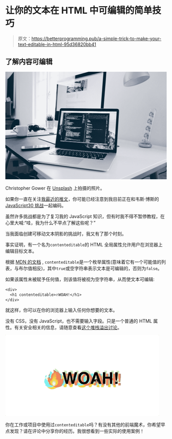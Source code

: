 # 让你的文本在 HTML 中可编辑的简单技巧

> 原文：<https://betterprogramming.pub/a-simple-trick-to-make-your-text-editable-in-html-95d36820bb41>

## 了解内容可编辑

![](img/3b0eeb75f63e20d0d68df261060be08e.png)

Christopher Gower 在 [Unsplash](https://unsplash.com?utm_source=medium&utm_medium=referral) 上拍摄的照片。

如果你一直在关注[我最近的推文](https://twitter.com/annieliao)，你可能已经注意到我目前正在和韦斯·博斯的 [JavaScript30 挑战](https://javascript30.com/)一起编码。

虽然许多挑战都是为了复习我的 JavaScript 知识，但有时我不得不暂停教程，在心里大喊:“哇，我为什么不早点了解这些呢？”

当我面临创建可移动文本阴影的挑战时，我又有了那个时刻。

事实证明，有一个名为`contenteditable`的 HTML 全局属性允许用户在浏览器上编辑目标文本。

根据 [MDN 的文档](https://developer.mozilla.org/en-US/docs/Web/HTML/Global_attributes/contenteditable) , `contenteditable`是一个枚举属性(意味着它有一个可能值的列表，与布尔值相反)，其中`true`或空字符串表示文本是可编辑的，否则为`false`。

如果该属性未被赋予任何值，则该值将被视为空字符串，从而使文本可编辑:

```
<div>
  <h1 contenteditable>🔥WOAH!</h1>
</div>
```

就这样，你可以在你的浏览器上输入任何你想要的文本。

没有 CSS，没有 JavaScript，也不需要输入字段。只是一个普通的 HTML 属性。有关安全相关的信息，请随意查看[这个堆栈溢出讨论](https://stackoverflow.com/questions/41623980/is-the-html5-property-contenteditable-secure)。

![](img/697b841ad0a0b01a7cba79d3154a8266.png)

你在工作或项目中使用过`contenteditable`吗？有没有其他的前端魔术，你希望早点发现？请在评论中分享你的经历。我很想看到一些实际的使用案例！
